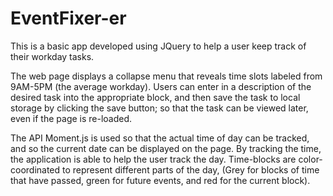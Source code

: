# EventFixer-er

This is a basic app developed using JQuery to help a user keep track of their workday tasks. 

The web page displays a collapse menu that reveals time slots labeled from 9AM-5PM (the average workday). Users can enter in a description of the desired task into the appropriate block, and then save the task to local storage by clicking the save button; so that the task can be viewed later, even if the page is re-loaded.

The API Moment.js is used so that the actual time of day can be tracked, and so the current date can be displayed on the page. By tracking the time, the application is able to help the user track the day. Time-blocks are color-coordinated to represent different parts of the day, (Grey for blocks of time that have passed, green for future events, and red for the current block).